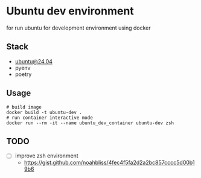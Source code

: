 # Ubuntu dev environment

for run ubuntu for development environment using docker

## Stack

- ubuntu@24.04
- pyenv
- poetry

## Usage

```shell
# build image
docker build -t ubuntu-dev .
# run container interactive mode
docker run --rm -it --name ubuntu_dev_container ubuntu-dev zsh
```

## TODO

- [ ] improve zsh environment
  - https://gist.github.com/noahbliss/4fec4f5fa2d2a2bc857cccc5d00b19b6
